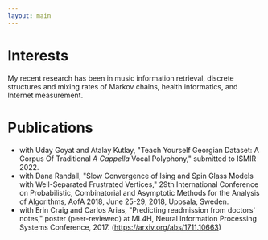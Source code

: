 ```yaml
---
layout: main
---
```


# Interests

My recent research has been in music information retrieval, discrete structures and mixing rates of Markov chains, health informatics, and Internet measurement.

# Publications

- with Uday Goyat and Atalay Kutlay, "Teach Yourself Georgian Dataset: A Corpus Of Traditional *A Cappella* Vocal Polyphony," submitted to ISMIR 2022.
- with Dana Randall, "Slow Convergence of Ising and Spin Glass Models with Well-Separated Frustrated Vertices," 29th International Conference on Probabilistic, Combinatorial and Asymptotic Methods for the Analysis of Algorithms, AofA 2018, June 25-29, 2018, Uppsala, Sweden.
- with Erin Craig and Carlos Arias, "Predicting readmission from doctors' notes," poster (peer-reviewed) at ML4H, Neural Information Processing Systems Conference, 2017. (https://arxiv.org/abs/1711.10663)
